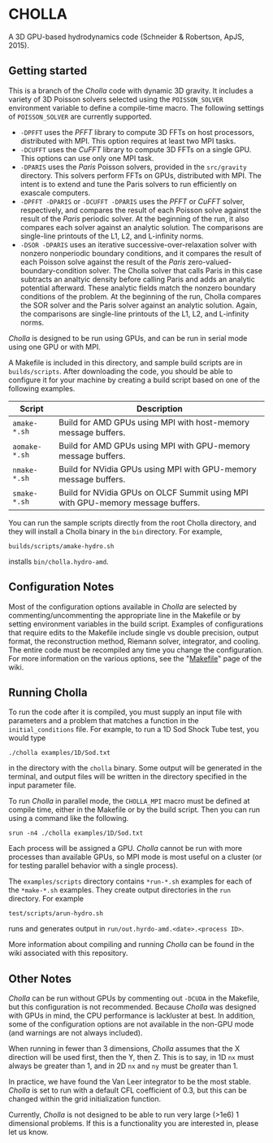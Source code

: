 CHOLLA
============
A 3D GPU-based hydrodynamics code (Schneider & Robertson, ApJS, 2015).

Getting started
----------------
This is a branch of the *Cholla* code with dynamic 3D gravity.
It includes a variety of 3D Poisson solvers selected using the `POISSON_SOLVER` environment variable to define a compile-time macro.
The following settings of `POISSON_SOLVER` are currently supported.
- `-DPFFT` uses the *PFFT* library to compute 3D FFTs on host processors, distributed with MPI.
This option requires at least two MPI tasks.
- `-DCUFFT` uses the *CuFFT* library to compute 3D FFTs on a single GPU.
This options can use only one MPI task.
- `-DPARIS` uses the *Paris* Poisson solvers, provided in the `src/gravity` directory.
This solvers perform FFTs on GPUs, distributed with MPI.
The intent is to extend and tune the Paris solvers to run efficiently on exascale computers.
- `-DPFFT -DPARIS` or `-DCUFFT -DPARIS` uses the *PFFT* or *CuFFT* solver, respectively, and compares the result of each Poisson solve against the result of the *Paris* periodic solver.
At the beginning of the run, it also compares each solver against an analytic solution. The comparisons are single-line printouts of the L1, L2, and L-infinity norms.
- `-DSOR -DPARIS` uses an iterative successive-over-relaxation solver with nonzero nonperiodic boundary conditions, and it compares the result of each Poisson solve against the result of the *Paris* zero-valued-boundary-condition solver. The Cholla solver that calls Paris in this case subtracts an analtyic density before calling Paris and adds an analytic potential afterward. These analytic fields match the nonzero boundary conditions of the problem. At the beginning of the run, Cholla compares the SOR solver and the Paris solver against an analytic solution. Again, the comparisons are single-line printouts of the L1, L2, and L-infinity norms.

*Cholla* is designed to
be run using GPUs, and can be run in serial mode using one GPU
or with MPI.

A Makefile is included in this directory, and sample build scripts are in `builds/scripts`. After downloading the code, you should
be able to configure it for your machine by creating a build script based on one of the following examples.

| Script | Description |
| --- | --- |
| `amake-*.sh` | Build for AMD GPUs using MPI with host-memory message buffers. |
| `aomake-*.sh` | Build for AMD GPUs using MPI with GPU-memory message buffers. |
| `nmake-*.sh` | Build for NVidia GPUs using MPI with GPU-memory message buffers. |
| `smake-*.sh` | Build for NVidia GPUs on OLCF Summit using MPI with GPU-memory message buffers. |

You can run the sample scripts directly from the root Cholla directory, and they will install a Cholla binary in the `bin` directory. For example,
```
builds/scripts/amake-hydro.sh
```
installs `bin/cholla.hydro-amd`.


Configuration Notes
------------
Most of the configuration options available in *Cholla* are selected by commenting/uncommenting
the appropriate line in the Makefile or by setting environment variables in the build script.
Examples of configurations that require edits to the Makefile include single vs
double precision, output format, the reconstruction method, Riemann solver, integrator, and cooling. The entire code must be recompiled any time you change the configuration. For more information on the various options, see the "[Makefile](https://github.com/cholla-hydro/cholla/wiki/Makefile)" page of the wiki.


Running Cholla
--------------
To run the code after it is compiled, you must supply an input file with parameters and a problem that matches a function
in the `initial_conditions` file. For example, to run a 1D Sod Shock Tube test, you would type

```./cholla examples/1D/Sod.txt```

in the directory with the `cholla` binary. Some output will be generated in the terminal, and output files will be written in the directory specified in the input parameter file.

To run *Cholla* in parallel mode, the `CHOLLA_MPI` macro must be defined at compile time, either in the Makefile or by the build script. Then you can run
using a command like the following.

```srun -n4 ./cholla examples/1D/Sod.txt```

Each process will be assigned a GPU. *Cholla* cannot be run with more processes than available GPUs,
so MPI mode is most useful on a cluster (or for testing parallel behavior with a single process).

The `examples/scripts` directory contains `*run-*.sh` examples for each of the `*make-*.sh` examples. They create output directories in the `run` directory. For example
```
test/scripts/arun-hydro.sh
```
runs and generates output in `run/out.hyrdo-amd.<date>.<process ID>`.

More information about compiling and running *Cholla* can be found in the wiki associated with this repository.

Other Notes
--------------

*Cholla* can be run without GPUs by commenting out `-DCUDA` in the Makefile, but this configuration is not recommended. Because *Cholla*
was designed with GPUs in mind, the CPU performance is lackluster at best. In addition, some
of the configuration options are not available in the non-GPU mode (and warnings are not always included).

When running in fewer than 3 dimensions, *Cholla* assumes that the X direction will be used first, then
the Y, then Z. This is to say, in 1D `nx` must always be greater than 1, and in 2D `nx` and `ny` must be greater than 1.

In practice, we have found the Van Leer integrator to be the most stable. *Cholla* is set to run with a default CFL coefficient of 0.3, but this can be changed within the grid initialization function.

Currently, *Cholla* is not designed to be able to run very large (>1e6) 1 dimensional problems. If this is a functionality you are
interested in, please let us know.
